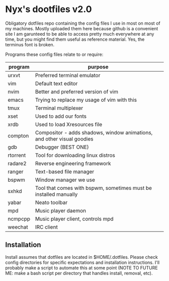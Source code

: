 # Nyx's dootfiles v2.0

Obligatory dotfiles repo containing the config files I use in most on most of
my machines.  Mostly uploaded them here because github is a convenient site I
am garunteed to be able to access pretty much everywhere at any time, but you
might find them useful as reference material.  Yes, the terminus font is
broken.

Programs these config files relate to or require:

 program  | purpose
--------- | --------
 urxvt    | Preferred terminal emulator
 vim      | Default text editor
 nvim     | Better and preferred version of vim
 emacs    | Trying to replace my usage of vim with this
 tmux     | Terminal multiplexer
 xset     | Used to add our fonts
 xrdb     | Used to load Xresources file
 compton  | Compositor - adds shadows, window animations, and other visual goodies
 gdb      | Debugger (BEST ONE)
 rtorrent | Tool for downloading linux distros
 radare2  | Reverse engineering framework
 ranger   | Text-based file manager
 bspwm    | Window manager we use
 sxhkd    | Tool that comes with bspwm, sometimes must be installed manually
 yabar    | Neato toolbar
 mpd      | Music player daemon
 ncmpcpp  | Music player client, controls mpd
 weechat  | IRC client

## Installation

Install assumes that dotfiles are located in $HOME/.dotfiles.  Please check
config directories for specific expectations and installation instructions.
I'll probably make a script to automate this at some point (NOTE TO FUTURE
ME: make a bash script per directory that handles install, removal, etc).

